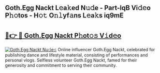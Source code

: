 ## Goth.Egg Nackt L𝚎a𝚔ed N𝚞𝚍e - Part-lqB Vi𝚍𝚎o P𝚑𝚘tos - H𝚘𝚝 O𝚗𝚕yf𝚊ns L𝚎a𝚔s iq9mE

# <h2><a href="http://kfa8d6u.oniu.top/?m=Goth.Egg+Nackt">🔗👉 🔴 Goth.Egg Nackt P𝚑ot𝚘𝚜 V𝚒d𝚎o</a></h2>

[![Goth.Egg Nackt Nu𝚍e𝚜](https://i.imgur.com/0qMVB7G.gif)](http://kfa8d6u.oniu.top/?m=Goth.Egg+Nackt)
Online influencer Goth.Egg Nackt, celebrated for publishing dance and lifestyle material, consisting of performances and personal vlogs. Selfless volunteer Goth.Egg Nackt, famed for their generosity and commitment to serving their community.  
